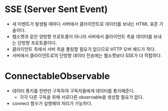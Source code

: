 # SSE (Server Sent Event)

- 새 이벤트가 발생될 때마다 서버에서 클라이언트로 데이터를 보내는 HTML 표준 기술이다.
- 웹소켓과 같은 양방향 프로토콜이 아니라 서버에서 클라이언트 측을 데이터를 보내는 단방향 프로토콜이다.
- 클라이언트 측에서 서버 측을 폴링할 필요가 없으므로 HTTP 오버 헤드가 적다.
- 서버에서 클라이언트로의 단방향 데이터 전송에는 웹소켓보다 SSE가 더 적합하다.

# ConnectableObservable

- 데이터 통지를 한번만 구독하여 구독자들에게 데이터를 통지해준다.
  - 각각 다른 구독을 위해 서로다른 observable을 생성할 필요가 없다.
- connect 함수가 실행해야 처리가 가능하다.
